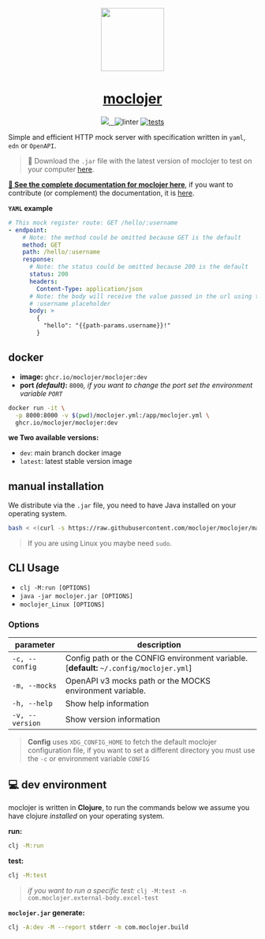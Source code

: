 <p align="center">
  <a href="https://github.com/moclojer/moclojer">
    <picture>
      <source media="(prefers-color-scheme: dark)" srcset="https://github.com/moclojer/moclojer/raw/main/docs/assets/logo.png">
      <img src="https://github.com/moclojer/moclojer/raw/main/docs/assets/logo.png" height="128">
    </picture>
    <h1 align="center">moclojer</h1>
  </a>
</p>

<p align="center">
  <a aria-label="CLAs Agree" href="https://cla-assistant.io/moclojer/moclojer" target="_blank">
    <img src="https://img.shields.io/badge/CLAs-ff009e.svg?style=for-the-badge&labelColor=000000&label=agree">
  </a>
  <a aria-label="License" href="https://github.com/moclojer/moclojer/blob/main/LICENSE">
    <img alt="" src="https://img.shields.io/badge/MIT-ff009e.svg?style=for-the-badge&labelColor=000000&label=LICENSE">
  </a>
  <a aria-label="Join the community on GitHub" href="https://github.com/moclojer/moclojer/discussions">
    <img alt="" src="https://img.shields.io/badge/Join%20the%20community-ff009e.svg?style=for-the-badge&labelColor=000000&label=Discussion">
  </a>

  <img src="https://github.com/moclojer/moclojer/actions/workflows/linter.yml/badge.svg?branch=main" alt="linter">

  <a aria-label="CI Tests" href="https://github.com/moclojer/moclojer/actions/workflows/tests.yml">
    <img src="https://github.com/moclojer/moclojer/actions/workflows/tests.yml/badge.svg?branch=main" alt="tests">
  </a>

</p>


Simple and efficient HTTP mock server with specification written in `yaml`, `edn` or `OpenAPI`.

> 💾 Download the `.jar` file with the latest version of moclojer to test on your computer [here](https://github.com/moclojer/moclojer/releases/latest).

[**📖 See the complete documentation for moclojer here**](https://docs.moclojer.com/), if you want to contribute (or complement) the documentation, it is [here](https://github.com/moclojer/moclojer/tree/main/docs).

**`YAML` example**

```yaml
# This mock register route: GET /hello/:username
- endpoint:
    # Note: the method could be omitted because GET is the default
    method: GET
    path: /hello/:username
    response:
      # Note: the status could be omitted because 200 is the default
      status: 200
      headers:
        Content-Type: application/json
      # Note: the body will receive the value passed in the url using the
      # :username placeholder
      body: >
        {
          "hello": "{{path-params.username}}!"
        }
```

## docker

* **image:** `ghcr.io/moclojer/moclojer:dev`
* **port _(default)_:** `8000`_, if you want to change the port set the environment variable `PORT`_

```sh
docker run -it \
  -p 8000:8000 -v $(pwd)/moclojer.yml:/app/moclojer.yml \
  ghcr.io/moclojer/moclojer:dev
```

**we Two available versions:**

* `dev`: main branch docker image
* `latest`: latest stable version image

## manual installation

We distribute via the `.jar` file, you need to have Java installed on your operating system.

```sh
bash < <(curl -s https://raw.githubusercontent.com/moclojer/moclojer/main/install.sh)
```

> If you are using Linux you maybe need `sudo`.

## CLI Usage

* `clj -M:run [OPTIONS]`
* `java -jar moclojer.jar [OPTIONS]`
* `moclojer_Linux [OPTIONS]`

### Options

parameter | description
--- | ---
`-c, --config` | Config path or the CONFIG environment variable. \[**default:** `~/.config/moclojer.yml`\]
`-m, --mocks` | OpenAPI v3 mocks path or the MOCKS environment variable.
`-h, --help` | Show help information
`-v, --version` | Show version information

> **Config** uses `XDG_CONFIG_HOME` to fetch the default moclojer configuration file, if you want to set a different directory you must use the `-c` or environment variable `CONFIG`

## 💻 dev environment

moclojer is written in **Clojure**, to run the commands below we assume you have clojure _installed_ on your operating system.

**run:**

```sh
clj -M:run
```

**test:**

```sh
clj -M:test
```

> _if you want to run a specific test:_ `clj -M:test -n com.moclojer.external-body.excel-test`

**`moclojer.jar` generate:**

```sh
clj -A:dev -M --report stderr -m com.moclojer.build
```
